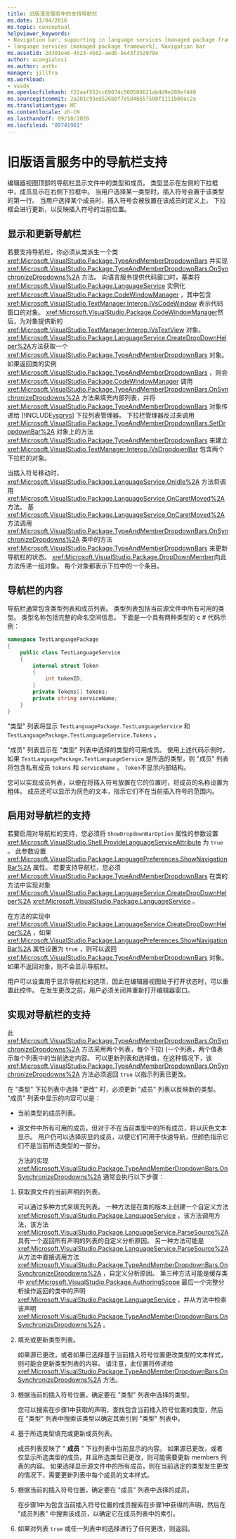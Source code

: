 ```yaml
---
title: 旧版语言服务中的支持导航栏
ms.date: 11/04/2016
ms.topic: conceptual
helpviewer_keywords:
- Navigation bar, supporting in language services [managed package framework]
- language services [managed package framework], Navigation bar
ms.assetid: 2d301ee6-4523-4b82-aedb-be43f352978e
author: acangialosi
ms.author: anthc
manager: jillfra
ms.workload:
- vssdk
ms.openlocfilehash: f22aaf552cc69074c500508621ab4d9e288ef449
ms.sourcegitcommit: 2a201c93ed526b0f7e5848657500f1111b08ac2a
ms.translationtype: MT
ms.contentlocale: zh-CN
ms.lasthandoff: 09/10/2020
ms.locfileid: "89741901"
---
```

# <a name="support-for-the-navigation-bar-in-a-legacy-language-service"></a>旧版语言服务中的导航栏支持
编辑器视图顶部的导航栏显示文件中的类型和成员。 类型显示在左侧的下拉框中，成员显示在右侧下拉框中。 当用户选择某一类型时，插入符号会置于该类型的第一行。 当用户选择某个成员时，插入符号会被放置在该成员的定义上。 下拉框会进行更新，以反映插入符号的当前位置。

## <a name="displaying-and-updating-the-navigation-bar"></a>显示和更新导航栏
 若要支持导航栏，你必须从类派生一个类 <xref:Microsoft.VisualStudio.Package.TypeAndMemberDropdownBars> 并实现 <xref:Microsoft.VisualStudio.Package.TypeAndMemberDropdownBars.OnSynchronizeDropdowns%2A> 方法。 向语言服务提供代码窗口时，基类将 <xref:Microsoft.VisualStudio.Package.LanguageService> 实例化 <xref:Microsoft.VisualStudio.Package.CodeWindowManager> ，其中包含 <xref:Microsoft.VisualStudio.TextManager.Interop.IVsCodeWindow> 表示代码窗口的对象。 <xref:Microsoft.VisualStudio.Package.CodeWindowManager>然后，为对象提供新的 <xref:Microsoft.VisualStudio.TextManager.Interop.IVsTextView> 对象。 <xref:Microsoft.VisualStudio.Package.LanguageService.CreateDropDownHelper%2A>方法获取一个 <xref:Microsoft.VisualStudio.Package.TypeAndMemberDropdownBars> 对象。 如果返回类的实例 <xref:Microsoft.VisualStudio.Package.TypeAndMemberDropdownBars> ，则会 <xref:Microsoft.VisualStudio.Package.CodeWindowManager> 调用 <xref:Microsoft.VisualStudio.Package.TypeAndMemberDropdownBars.OnSynchronizeDropdowns%2A> 方法来填充内部列表，并将 <xref:Microsoft.VisualStudio.Package.TypeAndMemberDropdownBars> 对象传递给 [!INCLUDE[vsprvs](../../code-quality/includes/vsprvs_md.md)] 下拉列表管理器。 下拉栏管理器反过来调用 <xref:Microsoft.VisualStudio.Package.TypeAndMemberDropdownBars.SetDropdownBar%2A> 对象上的方法 <xref:Microsoft.VisualStudio.Package.TypeAndMemberDropdownBars> 来建立 <xref:Microsoft.VisualStudio.TextManager.Interop.IVsDropdownBar> 包含两个下拉栏的对象。

 当插入符号移动时， <xref:Microsoft.VisualStudio.Package.LanguageService.OnIdle%2A> 方法将调用 <xref:Microsoft.VisualStudio.Package.LanguageService.OnCaretMoved%2A> 方法。 基 <xref:Microsoft.VisualStudio.Package.LanguageService.OnCaretMoved%2A> 方法调用 <xref:Microsoft.VisualStudio.Package.TypeAndMemberDropdownBars.OnSynchronizeDropdowns%2A> 类中的方法 <xref:Microsoft.VisualStudio.Package.TypeAndMemberDropdownBars> 来更新导航栏的状态。 <xref:Microsoft.VisualStudio.Package.DropDownMember>向此方法传递一组对象。 每个对象都表示下拉中的一个条目。

## <a name="the-contents-of-the-navigation-bar"></a>导航栏的内容
 导航栏通常包含类型列表和成员列表。 类型列表包括当前源文件中所有可用的类型。 类型名称包括完整的命名空间信息。 下面是一个具有两种类型的 c # 代码示例：

```csharp
namespace TestLanguagePackage
{
    public class TestLanguageService
    {
        internal struct Token
        {
            int tokenID;
        }
        private Tokens[] tokens;
        private string serviceName;
    }
}
```

 "类型" 列表将显示 `TestLanguagePackage.TestLanguageService` 和 `TestLanguagePackage.TestLanguageService.Tokens` 。

 "成员" 列表显示在 "类型" 列表中选择的类型的可用成员。 使用上述代码示例时，如果 `TestLanguagePackage.TestLanguageService` 是所选的类型，则 "成员" 列表将包含私有成员 `tokens` 和 `serviceName` 。 `Token`不显示内部结构。

 您可以实现成员列表，以便在将插入符号放置在它的位置时，将成员的名称设置为粗体。 成员还可以显示为灰色的文本，指示它们不在当前插入符号的范围内。

## <a name="enabling-support-for-the-navigation-bar"></a>启用对导航栏的支持
 若要启用对导航栏的支持，您必须将 `ShowDropdownBarOption` 属性的参数设置 <xref:Microsoft.VisualStudio.Shell.ProvideLanguageServiceAttribute> 为 `true` 。 此参数设置 <xref:Microsoft.VisualStudio.Package.LanguagePreferences.ShowNavigationBar%2A> 属性。 若要支持导航栏，您必须 <xref:Microsoft.VisualStudio.Package.TypeAndMemberDropdownBars> 在类的方法中实现对象 <xref:Microsoft.VisualStudio.Package.LanguageService.CreateDropDownHelper%2A> <xref:Microsoft.VisualStudio.Package.LanguageService> 。

 在方法的实现中 <xref:Microsoft.VisualStudio.Package.LanguageService.CreateDropDownHelper%2A> ，如果 <xref:Microsoft.VisualStudio.Package.LanguagePreferences.ShowNavigationBar%2A> 属性设置为 `true` ，则可以返回 <xref:Microsoft.VisualStudio.Package.TypeAndMemberDropdownBars> 对象。 如果不返回对象，则不会显示导航栏。

 用户可以设置用于显示导航栏的选项，因此在编辑器视图处于打开状态时，可以重置此控件。 在发生更改之前，用户必须关闭并重新打开编辑器窗口。

## <a name="implementing-support-for-the-navigation-bar"></a>实现对导航栏的支持
 此 <xref:Microsoft.VisualStudio.Package.TypeAndMemberDropdownBars.OnSynchronizeDropdowns%2A> 方法采用两个列表，每个下拉)  (一个列表，两个值表示每个列表中的当前选定内容。 可以更新列表和选择值，在这种情况下，该 <xref:Microsoft.VisualStudio.Package.TypeAndMemberDropdownBars.OnSynchronizeDropdowns%2A> 方法必须返回 `true` 以指示列表已更改。

 在 "类型" 下拉列表中选择 "更改" 时，必须更新 "成员" 列表以反映新的类型。 "成员" 列表中显示的内容可以是：

- 当前类型的成员列表。

- 源文件中所有可用的成员，但对于不在当前类型中的所有成员，将以灰色文本显示。 用户仍可以选择灰显的成员，以便它们可用于快速导航，但颜色指示它们不是当前所选类型的一部分。

  方法的实现 <xref:Microsoft.VisualStudio.Package.TypeAndMemberDropdownBars.OnSynchronizeDropdowns%2A> 通常会执行以下步骤：

1. 获取源文件的当前声明的列表。

     可以通过多种方式来填充列表。 一种方法是在类的版本上创建一个自定义方法 <xref:Microsoft.VisualStudio.Package.LanguageService> ，该方法调用方法，该方法 <xref:Microsoft.VisualStudio.Package.LanguageService.ParseSource%2A> 具有一个返回所有声明的列表的自定义分析原因。 另一种方法可能是 <xref:Microsoft.VisualStudio.Package.LanguageService.ParseSource%2A> 从方法中直接调用方法 <xref:Microsoft.VisualStudio.Package.TypeAndMemberDropdownBars.OnSynchronizeDropdowns%2A> ，自定义分析原因。 第三种方法可能是缓存类中 <xref:Microsoft.VisualStudio.Package.AuthoringScope> 最后一个完整分析操作返回的类中的声明 <xref:Microsoft.VisualStudio.Package.LanguageService> ，并从方法中检索该声明 <xref:Microsoft.VisualStudio.Package.TypeAndMemberDropdownBars.OnSynchronizeDropdowns%2A> 。

2. 填充或更新类型列表。

     如果源已更改，或者如果已选择基于当前插入符号位置更改类型的文本样式，则可能会更新类型列表的内容。 请注意，此位置将传递给 <xref:Microsoft.VisualStudio.Package.TypeAndMemberDropdownBars.OnSynchronizeDropdowns%2A> 方法。

3. 根据当前的插入符号位置，确定要在 "类型" 列表中选择的类型。

     您可以搜索在步骤1中获取的声明，查找包含当前插入符号位置的类型，然后在 "类型" 列表中搜索该类型以确定其索引到 "类型" 列表中。

4. 基于所选类型填充或更新成员列表。

     成员列表反映了 " **成员** " 下拉列表中当前显示的内容。 如果源已更改，或者仅显示所选类型的成员，并且所选类型已更改，则可能需要更新 members 列表的内容。 如果选择显示源文件中的所有成员，则在当前选定的类型发生更改的情况下，需要更新列表中每个成员的文本样式。

5. 根据当前的插入符号位置，确定要在 "成员" 列表中选择的成员。

     在步骤1中为包含当前插入符号位置的成员搜索在步骤1中获得的声明，然后在 "成员列表" 中搜索该成员，以确定它在成员列表中的索引。

6. 如果对列表 `true` 或任一列表中的选择进行了任何更改，则返回。
